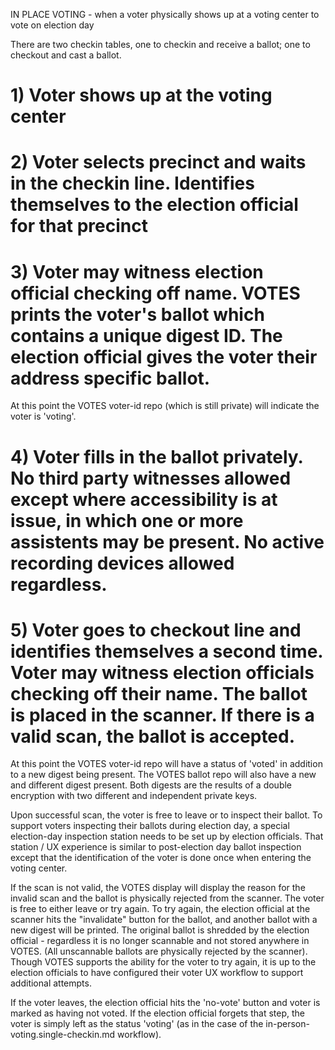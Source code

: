 IN PLACE VOTING - when a voter physically shows up at a voting center to vote on election day

There are two checkin tables, one to checkin and receive a ballot; one to checkout and cast a ballot.

# 1) Voter shows up at the voting center

# 2) Voter selects precinct and waits in the checkin line.  Identifies themselves to the election official for that precinct

# 3) Voter may witness election official checking off name.  VOTES prints the voter's ballot which contains a unique digest ID.  The election official gives the voter their address specific ballot.

At this point the VOTES voter-id repo (which is still private) will indicate the voter is 'voting'.

# 4) Voter fills in the ballot privately.  No third party witnesses allowed except where accessibility is at issue, in which one or more assistents may be present.  No active recording devices allowed regardless.

# 5) Voter goes to checkout line and identifies themselves a second time.  Voter may witness election officials checking off their name.  The ballot is placed in the scanner.  If there is a valid scan, the ballot is accepted.

At this point the VOTES voter-id repo will have a status of 'voted' in addition to a new digest being present.  The VOTES ballot repo will also have a new and different digest present.  Both digests are the results of a double encryption with two different and independent private keys.

Upon successful scan, the voter is free to leave or to inspect their ballot.  To support voters inspecting their ballots during election day, a special election-day inspection station needs to be set up by election officials.  That station / UX experience is similar to post-election day ballot inspection except that the identification of the voter is done once when entering the voting center.

If the scan is not valid, the VOTES display will display the reason for the invalid scan and the ballot is physically rejected from the scanner.  The voter is free to either leave or try again.  To try again, the election official at the scanner hits the "invalidate" button for the ballot, and another ballot with a new digest will be printed.  The original ballot is shredded by the election official - regardless it is no longer scannable and not stored anywhere in VOTES.  (All unscannable ballots are physically rejected by the scanner).  Though VOTES supports the ability for the voter to try again, it is up to the election officials to have configured their voter UX workflow to support additional attempts.

If the voter leaves, the election official hits the 'no-vote' button and voter is marked as having not voted.  If the election official forgets that step, the voter is simply left as the status 'voting' (as in the case of the in-person-voting.single-checkin.md workflow).
